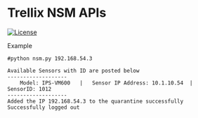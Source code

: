 # Trellix NSM APIs
[![License](https://img.shields.io/badge/License-Apache%202.0-blue.svg)](https://opensource.org/licenses/Apache-2.0)

Example
```
#python nsm.py 192.168.54.3

Available Sensors with ID are posted below
-------------------
    Model: IPS-VM600   |   Sensor IP Address: 10.1.10.54  |   SensorID: 1012
-------------------
Added the IP 192.168.54.3 to the quarantine successfully
Successfully logged out
```
